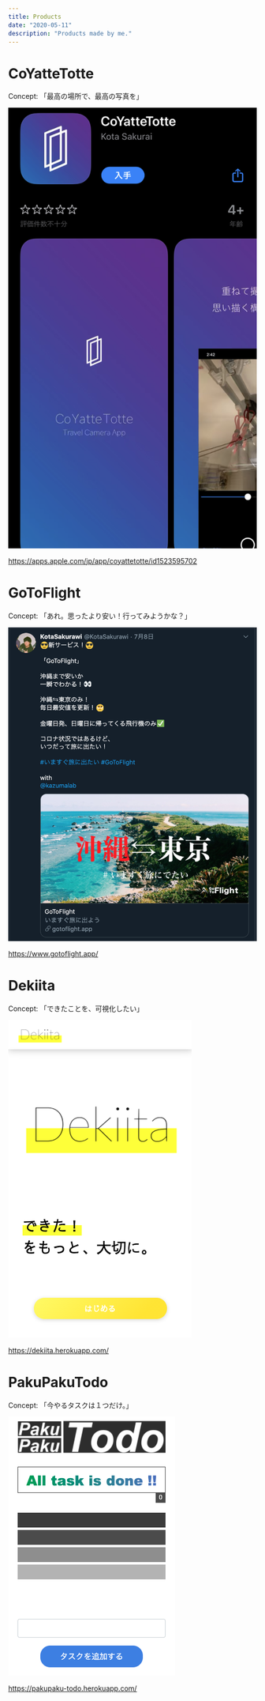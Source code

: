 ```yaml
---
title: Products
date: "2020-05-11"
description: "Products made by me."
---
```


# CoYatteTotte

Concept: 「最高の場所で、最高の写真を」

![CoYatteTotte](./coyattetotte.png)

https://apps.apple.com/jp/app/coyattetotte/id1523595702

# GoToFlight

Concept: 「あれ。思ったより安い！行ってみようかな？」

![GotoFlight](./goto.png)

https://www.gotoflight.app/

# Dekiita

Concept: 「できたことを、可視化したい」

![Dekiita](./dekiita.png)

https://dekiita.herokuapp.com/

# PakuPakuTodo

Concept: 「今やるタスクは１つだけ。」

![PakuPaku](./pakupaku.png)

https://pakupaku-todo.herokuapp.com/
